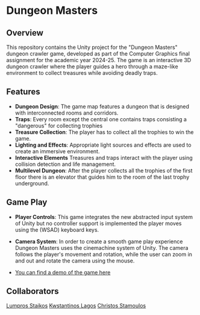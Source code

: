 # Dungeon Masters

## Overview
This repository contains the Unity project for the "Dungeon Masters" dungeon crawler game, developed as part of the Computer Graphics final assignment for the academic year 2024-25. The game is an interactive 3D dungeon crawler where the player guides a hero through a maze-like environment to collect treasures while avoiding deadly traps.

## Features
- **Dungeon Design**: The game map features a dungeon that is designed with interconnected rooms and corridors.  
- **Traps**: Every room except the central one contains traps consisting a "dangerous" for collecting  trophies 
- **Treasure Collection**: The player has to collect all the trophies to win the game.
-  **Lighting and Effects**:  Appropriate light sources and effects are used to create an immersive environment.
- **Interactive Elements** Treasures and traps interact with the player using collision detection and life management.
- **Multilevel Dungeon**: After the player collects all the trophies of the first floor there is an elevator that guides him to the room of the last trophy underground.

## Game Play
- **Player  Controls**:  This game integrates the new abstracted input system of Unity but no controller support is implemented the player moves using the (WSAD) keyboard keys.

- **Camera System**:  In order to create a smooth game play experience Dungeon Masters uses the cinemachine system of Unity. The camera follows the player's movement and rotation, while the user can zoom in and out and rotate the camera using the mouse.

- [You can find a demo of the game here](https://www.youtube.com/watch?v=K5EJxcp9Rbw)

## Collaborators

[Lumpros Staikos](https://github.com/Lumpros)
[Kwstantinos Lagos](https://github.com/KonstantinosLgs) 
[Christos Stamoulos](https://github.com/ChristosStamoulos)
